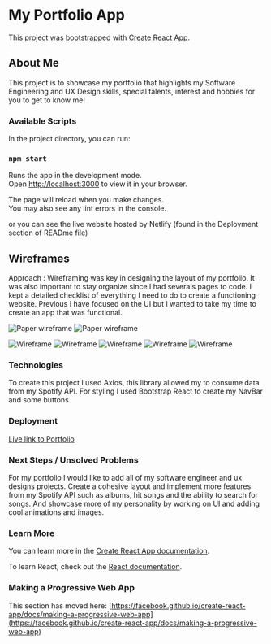 # My Portfolio App

This project was bootstrapped with [Create React App](https://github.com/facebook/create-react-app).


## About Me

This project is to showcase my portfolio that highlights my Software Engineering and UX Design skills, special talents, interest and hobbies for you to get to know me! 

### Available Scripts

In the project directory, you can run:

### `npm start`

Runs the app in the development mode.\
Open [http://localhost:3000](http://localhost:3000) to view it in your browser.

The page will reload when you make changes.\
You may also see any lint errors in the console.

or you can see the live website hosted by Netlify (found in the Deployment section of READme file) 

## Wireframes
 
 Approach : Wireframing was key in designing the layout of my portfolio. It was also important to stay organize since I had severals pages to code. I kept a detailed checklist of everything I need to do to create a functioning website. Previous I have focused on the UI but I wanted to take my time to create an app that was functional. 

![Paper wireframe](Nifacia.jpg)
![Paper wireframe](Nifacia2.jpg)

![Wireframe](Screen%20Shot%202023-03-28%20at%2010.19.28%20AM.png)
![Wireframe](Screen%20Shot%202023-03-28%20at%2010.19.38%20AM.png)
![Wireframe](Screen%20Shot%202023-03-28%20at%2010.19.54%20AM.png)
![Wireframe](Screen%20Shot%202023-03-28%20at%2010.20.06%20AM.png)
![Wireframe](Screen%20Shot%202023-03-28%20at%2010.20.16%20AM.png)


### Technologies 

To create this project I used Axios, this library allowed my to consume data from my Spotify API. 
For styling I used Bootstrap React to create my NavBar and some buttons. 

### Deployment

[Live link to Portfolio](https://nifaciabellportfolio.netlify.app)

### Next Steps / Unsolved Problems

For my portfolio I would like to add all of my software engineer and ux designs projects. Create a cohesive layout and implement more features from my Spotify API such as albums, hit songs and the ability to search for songs. And showcase more of my personality by working on UI and adding cool animations and images. 


### Learn More

You can learn more in the [Create React App documentation](https://facebook.github.io/create-react-app/docs/getting-started).

To learn React, check out the [React documentation](https://reactjs.org/).


### Making a Progressive Web App

This section has moved here: [https://facebook.github.io/create-react-app/docs/making-a-progressive-web-app](https://facebook.github.io/create-react-app/docs/making-a-progressive-web-app)

